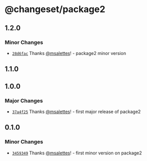 # @changeset/package2

## 1.2.0

### Minor Changes

- [`28d6fac`](https://github.com/msalettes/nx-changeset/commit/28d6face8f0f8d41dfb6b8cf977f767f81df823f) Thanks [@msalettes](https://github.com/msalettes)! - package2 minor version

## 1.1.0

## 1.0.0

### Major Changes

- [`37a4f25`](https://github.com/msalettes/nx-changeset/commit/37a4f258b5a57988b7c0b12e598f25912622deb3) Thanks [@msalettes](https://github.com/msalettes)! - first major release of package2

## 0.1.0

### Minor Changes

- [`3459349`](https://github.com/msalettes/nx-changeset/commit/345934952da731b6098e414f860a6d41bd3957c4) Thanks [@msalettes](https://github.com/msalettes)! - first minor version on package2
